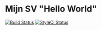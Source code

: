 # Mijn SV "Hello World"
[![Build Status](https://img.shields.io/travis/sv-helloworld/mijn-sv-helloworld/develop.svg?style=flat-square)](https://travis-ci.org/sv-helloworld/mijn-sv-helloworld)
[![StyleCI Status](https://styleci.io/repos/61484964/shield)](https://styleci.io/repos/61484964)
